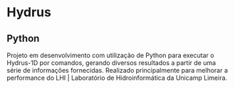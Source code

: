 # Hydrus
## Python
Projeto em desenvolvimento com utilização de Python para executar o Hydrus-1D por comandos, gerando diversos resultados a partir de uma série de informações fornecidas. Realizado principalmente para melhorar a performance do LHI | Laboratório de Hidroinformática da Unicamp Limeira.
